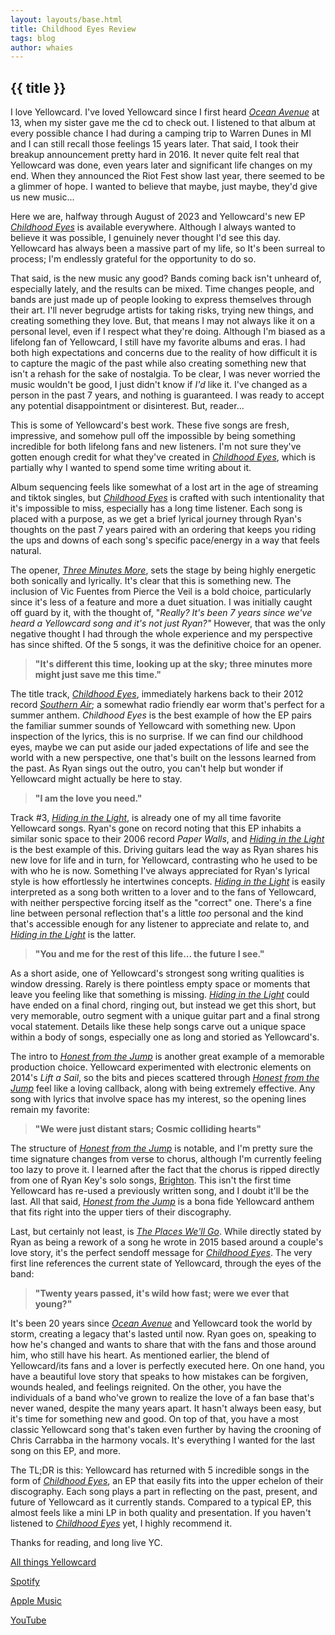 ```yaml
---
layout: layouts/base.html
title: Childhood Eyes Review
tags: blog
author: whaies
---
```


## {{ title }}

I love Yellowcard. I've loved Yellowcard since I first heard [_Ocean Avenue_](https://open.spotify.com/album/24IBCzEJlHBI0ioxlSuSPA?si=mDBHNiyyQ2mB5Uge3pYdLg) at 13, when my sister gave me the cd to check out. I listened to that album at every possible chance I had during a camping trip to Warren Dunes in MI and I can still recall those feelings 15 years later. That said, I took their breakup announcement pretty hard in 2016. It never quite felt real that Yellowcard was done, even years later and significant life changes on my end. When they announced the Riot Fest show last year, there seemed to be a glimmer of hope. I wanted to believe that maybe, just maybe, they'd give us new music...

Here we are, halfway through August of 2023 and Yellowcard's new EP [_Childhood Eyes_](https://open.spotify.com/album/7g4Iij7EeDIraxCXQRQAQo?si=OgP1mMaTQfGrbP3tJo9NRw) is available everywhere. Although I always wanted to believe it was possible, I genuinely never thought I'd see this day. Yellowcard has always been a massive part of my life, so It's been surreal to process; I'm endlessly grateful for the opportunity to do so.

That said, is the new music any good? Bands coming back isn't unheard of, especially lately, and the results can be mixed. Time changes people, and bands are just made up of people looking to express themselves through their art. I'll never begrudge artists for taking risks, trying new things, and creating something they love. But, that means I may not always like it on a personal level, even if I respect what they're doing. Although I'm biased as a lifelong fan of Yellowcard, I still have my favorite albums and eras. I had both high expectations and concerns due to the reality of how difficult it is to capture the magic of the past while also creating something new that isn't a rehash for the sake of nostalgia. To be clear, I was never worried the music wouldn't be good, I just didn't know if _I'd_ like it. I've changed as a person in the past 7 years, and nothing is guaranteed. I was ready to accept any potential disappointment or disinterest. But, reader...

This is some of Yellowcard's best work. These five songs are fresh, impressive, and somehow pull off the impossible by being something incredible for both lifelong fans and new listeners. I'm not sure they've gotten enough credit for what they've created in [_Childhood Eyes_](https://open.spotify.com/album/7g4Iij7EeDIraxCXQRQAQo?si=OgP1mMaTQfGrbP3tJo9NRw), which is partially why I wanted to spend some time writing about it.

Album sequencing feels like somewhat of a lost art in the age of streaming and tiktok singles, but [_Childhood Eyes_](https://open.spotify.com/album/7g4Iij7EeDIraxCXQRQAQo?si=OgP1mMaTQfGrbP3tJo9NRw) is crafted with such intentionality that it's impossible to miss, especially has a long time listener. Each song is placed with a purpose, as we get a brief lyrical journey through Ryan's thoughts on the past 7 years paired with an ordering that keeps you riding the ups and downs of each song's specific pace/energy in a way that feels natural.

The opener, [_Three Minutes More_](https://open.spotify.com/track/0LLNyeqLTbyzLqIgRdryM5?si=9e49df614c8d4892), sets the stage by being highly energetic both sonically and lyrically. It's clear that this is something new. The inclusion of Vic Fuentes from Pierce the Veil is a bold choice, particularly since it's less of a feature and more a duet situation. I was initially caught off guard by it, with the thought of, "_Really? It's been 7 years since we've heard a Yellowcard song and it's not just Ryan?"_ However, that was the only negative thought I had through the whole experience and my perspective has since shifted. Of the 5 songs, it was the definitive choice for an opener.

> **"It's different this time, looking up at the sky; three minutes more might just save me this time."**

The title track, [_Childhood Eyes_](https://open.spotify.com/track/2ttWOp5QoqdO6zkIJJ4bFh?si=d5f4ed71c1f74b22), immediately harkens back to their 2012 record [_Southern Air_](https://open.spotify.com/album/1URxt8zdzFsihGRAv01cb0?si=C5tt5gNDQUO5its5J0Ctwg); a somewhat radio friendly ear worm that's perfect for a summer anthem. _Childhood Eyes_ is the best example of how the EP pairs the familiar summer sounds of Yellowcard with something new. Upon inspection of the lyrics, this is no surprise. If we can find our childhood eyes, maybe we can put aside our jaded expectations of life and see the world with a new perspective, one that's built on the lessons learned from the past. As Ryan sings out the outro, you can't help but wonder if Yellowcard might actually be here to stay.

> **"I am the love you need."**

Track #3, [_Hiding in the Light_](https://open.spotify.com/track/5DOx0sq87YTYeBLJPpDLLI?si=21227503bc344852), is already one of my all time favorite Yellowcard songs. Ryan's gone on record noting that this EP inhabits a similar sonic space to their 2006 record _Paper Walls_, and [_Hiding in the Light_](https://open.spotify.com/track/5DOx0sq87YTYeBLJPpDLLI?si=21227503bc344852) is the best example of this. Driving guitars lead the way as Ryan shares his new love for life and in turn, for Yellowcard, contrasting who he used to be with who he is now. Something I've always appreciated for Ryan's lyrical style is how effortlessly he intertwines concepts. [_Hiding in the Light_](https://open.spotify.com/track/5DOx0sq87YTYeBLJPpDLLI?si=21227503bc344852) is easily interpreted as a song both written to a lover and to the fans of Yellowcard, with neither perspective forcing itself as the "correct" one. There's a fine line between personal reflection that's a little _too_ personal and the kind that's accessible enough for any listener to appreciate and relate to, and [_Hiding in the Light_](https://open.spotify.com/track/5DOx0sq87YTYeBLJPpDLLI?si=21227503bc344852) is the latter.

> **"You and me for the rest of this life... the future I see."**

As a short aside, one of Yellowcard's strongest song writing qualities is window dressing. Rarely is there pointless empty space or moments that leave you feeling like that something is missing. [_Hiding in the Light_](https://open.spotify.com/track/5DOx0sq87YTYeBLJPpDLLI?si=21227503bc344852) could have ended on a final chord, ringing out, but instead we get this short, but very memorable, outro segment with a unique guitar part and a final strong vocal statement. Details like these help songs carve out a unique space within a body of songs, especially one as long and storied as Yellowcard's.

The intro to [_Honest from the Jump_](https://open.spotify.com/track/3YzMyn5dtH10yyBASazJoP?si=aab224cdf8b4463c) is another great example of a memorable production choice. Yellowcard experimented with electronic elements on 2014's _Lift a Sail_, so the bits and pieces scattered through [_Honest from the Jump_](https://open.spotify.com/track/3YzMyn5dtH10yyBASazJoP?si=aab224cdf8b4463c) feel like a loving callback, along with being extremely effective. Any song with lyrics that involve space has my interest, so the opening lines remain my favorite:

> **"We were just distant stars; Cosmic colliding hearts"**

The structure of [_Honest from the Jump_](https://open.spotify.com/track/3YzMyn5dtH10yyBASazJoP?si=aab224cdf8b4463c) is notable, and I'm pretty sure the time signature changes from verse to chorus, although I'm currently feeling too lazy to prove it. I learned after the fact that the chorus is ripped directly from one of Ryan Key's solo songs, [Brighton](https://open.spotify.com/track/0KeOGxpwUc8A4MJAN4Z9QZ?si=d3dad24b0f484de5). This isn't the first time Yellowcard has re-used a previously written song, and I doubt it'll be the last. All that said, [_Honest from the Jump_](https://open.spotify.com/track/3YzMyn5dtH10yyBASazJoP?si=aab224cdf8b4463c) is a bona fide Yellowcard anthem that fits right into the upper tiers of their discography.

Last, but certainly not least, is [_The Places We'll Go_](https://open.spotify.com/track/4jYw7PiQxSW5ezUyfhhjmZ?si=70a8220d6f1242de). While directly stated by Ryan as being a rework of a song he wrote in 2015 based around a couple's love story, it's the perfect sendoff message for [_Childhood Eyes_](https://open.spotify.com/album/7g4Iij7EeDIraxCXQRQAQo?si=OgP1mMaTQfGrbP3tJo9NRw). The very first line references the current state of Yellowcard, through the eyes of the band:

> **"Twenty years passed, it's wild how fast; were we ever that young?"**

It's been 20 years since [_Ocean Avenue_](https://open.spotify.com/album/24IBCzEJlHBI0ioxlSuSPA?si=mDBHNiyyQ2mB5Uge3pYdLg) and Yellowcard took the world by storm, creating a legacy that's lasted until now. Ryan goes on, speaking to how he's changed and wants to share that with the fans and those around him, who still have his heart. As mentioned earlier, the blend of Yellowcard/its fans and a lover is perfectly executed here. On one hand, you have a beautiful love story that speaks to how mistakes can be forgiven, wounds healed, and feelings reignited. On the other, you have the individuals of a band who've grown to realize the love of a fan base that's never waned, despite the many years apart. It hasn't always been easy, but it's time for something new and good. On top of that, you have a most classic Yellowcard song that's taken even further by having the crooning of Chris Carrabba in the harmony vocals. It's everything I wanted for the last song on this EP, and more.

The TL;DR is this: Yellowcard has returned with 5 incredible songs in the form of [_Childhood Eyes_](https://open.spotify.com/album/7g4Iij7EeDIraxCXQRQAQo?si=OgP1mMaTQfGrbP3tJo9NRw), an EP that easily fits into the upper echelon of their discography. Each song plays a part in reflecting on the past, present, and future of Yellowcard as it currently stands. Compared to a typical EP, this almost feels like a mini LP in both quality and presentation. If you haven't listened to [_Childhood Eyes_](https://open.spotify.com/album/7g4Iij7EeDIraxCXQRQAQo?si=OgP1mMaTQfGrbP3tJo9NRw) yet, I highly recommend it.

Thanks for reading, and long live YC.

[All things Yellowcard](https://linktr.ee/yellowcard)

[Spotify](https://open.spotify.com/album/7g4Iij7EeDIraxCXQRQAQo?si=OgP1mMaTQfGrbP3tJo9NRw)

[Apple Music](https://music.apple.com/us/album/childhood-eyes-ep/1686908777)

[YouTube](https://youtu.be/pWubKtHzRlQ)
